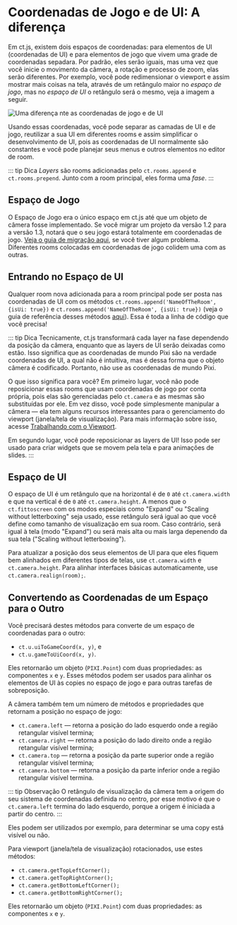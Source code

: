 # Coordenadas de Jogo e de UI: A diferença

Em ct.js, existem dois espaços de coordenadas: para elementos de UI (coordenadas de UI) e para elementos de jogo que vivem uma grade de coordenadas sepadara. Por padrão, eles serão iguais, mas uma vez que você inicie o movimento da câmera, a rotação e processo de zoom, elas serão diferentes. Por exemplo, você pode redimensionar o viewport e assim mostrar mais coisas na tela, através de um retângulo maior no *espaço de jogo*, mas no *espaço de UI* o retângulo será o mesmo, veja a imagem a seguir.

![Uma diferença nte as coordenadas de jogo e de UI](../images/GameCoordsUICoordsGraphic.png)

Usando essas coordenadas, você pode separar as camadas de UI e de jogo, reutilizar a sua UI em diferentes rooms e assim simplificar o desenvolvimento de UI, pois as coordenadas de UI normalmente são constantes e você pode planejar seus menus e outros elementos no editor de room.

::: tip Dica
*Layers* são rooms adicionadas pelo `ct.rooms.append` e `ct.rooms.prepend`. Junto com a room principal, eles forma uma *fase*.
:::

## Espaço de Jogo

O Espaço de Jogo era o único espaço em ct.js até que um objeto de câmera fosse implementado. Se você migrar um projeto da versão 1.2 para a versão 1.3, notará que o seu jogo estará totalmente em coordenadas de jogo. [Veja o guia de migração aqui](/migration-1.2to1.3.html), se você tiver algum problema. Diferentes rooms colocadas em coordenadas de jogo colidem uma com as outras.

## Entrando no Espaço de UI

Qualquer room nova adicionada para a room principal pode ser posta nas coordenadas de UI com os métodos `ct.rooms.append('NameOfTheRoom', {isUi: true})` e `ct.rooms.append('NameOfTheRoom', {isUi: true})` (veja o guia de referência desses métodos [aqui](/ct.rooms.html)). Essa é toda a linha de código que você precisa!

::: tip Dica
Tecnicamente, ct.js transformará cada layer na fase dependendo da posição da câmera, enquanto que as layers de UI serão deixadas como estão. Isso significa que as coordenadas de mundo Pixi são na verdade coordenadas de UI, a qual não é intuitiva, mas é dessa forma que o objeto câmera é codificado. Portanto, não use as coordenadas de mundo Pixi.

O que isso significa para você? Em primeiro lugar, você não pode reposicionar essas rooms que usam coordenadas de jogo por conta própria, pois elas são gerenciadas pelo `ct.camera` e as mesmas são substituídas por ele. Em vez disso, você pode simplesmente manipular a câmera — ela tem alguns recursos interessantes para o gerenciamento do viewport (janela/tela de visualização). Para mais informação sobre isso, acesse [Trabalhando com o Viewport](/viewport-management.md).

Em segundo lugar, você pode reposicionar as layers de UI! Isso pode ser usado para criar widgets que se movem pela tela e para animações de slides.
:::

## Espaço de UI

O espaço de UI é um retângulo que na horizontal é de `0` até `ct.camera.width` e que na vertical é de `0` até `ct.camera.height`. A menos que o `ct.fittoscreen` com os modos especiais como "Expand" ou "Scaling without letterboxing" seja usado, esse retângulo será igual ao que você define como tamanho de visualização em sua room. Caso contrário, será igual à tela (modo "Expand") ou será mais alta ou mais larga depenendo da sua tela ("Scaling without letterboxing").

Para atualizar a posição dos seus elementos de UI para que eles fiquem bem alinhados em diferentes tipos de telas, use `ct.camera.width` e `ct.camera.height`. Para alinhar interfaces básicas automaticamente, use `ct.camera.realign(room);`.

## Convertendo as Coordenadas de um Espaço para o Outro

Você precisará destes métodos para converte de um espaço de coordenadas para o outro:

* `ct.u.uiToGameCoord(x, y)`, e
* `ct.u.gameToUiCoord(x, y)`.

Eles retornarão um objeto (`PIXI.Point`) com duas propriedades: as componentes `x` e `y`. Esses métodos podem ser usados para alinhar os elementos de UI às copies no espaço de jogo e para outras tarefas de sobreposição.

A câmera também tem um número de métodos e propriedades que retornam a posição no espaço de jogo:

* `ct.camera.left` — retorna a posição do lado esquerdo onde a região retangular visível termina;
* `ct.camera.right` — retorna a posição do lado direito onde a região retangular visível termina;
* `ct.camera.top` — retorna a posição da parte superior onde a região retangular visível termina;
* `ct.camera.bottom` — retorna a posição da parte inferior onde a região retangular visível termina.

::: tip Observação
O retângulo de visualização da câmera tem a origem do seu sistema de coordenadas definida no centro, por esse motivo é que o `ct.camera.left` termina do lado esquerdo, porque a origem é iniciada a partir do centro.
:::

Eles podem ser utilizados por exemplo, para determinar se uma copy está visível ou não.

Para viewport (janela/tela de visualização) rotacionados, use estes métodos:

* `ct.camera.getTopLeftCorner();`
* `ct.camera.getTopRightCorner();`
* `ct.camera.getBottomLeftCorner();`
* `ct.camera.getBottomRightCorner();`

Eles retornarão um objeto (`PIXI.Point`) com duas propriedades: as componentes `x` e `y`.